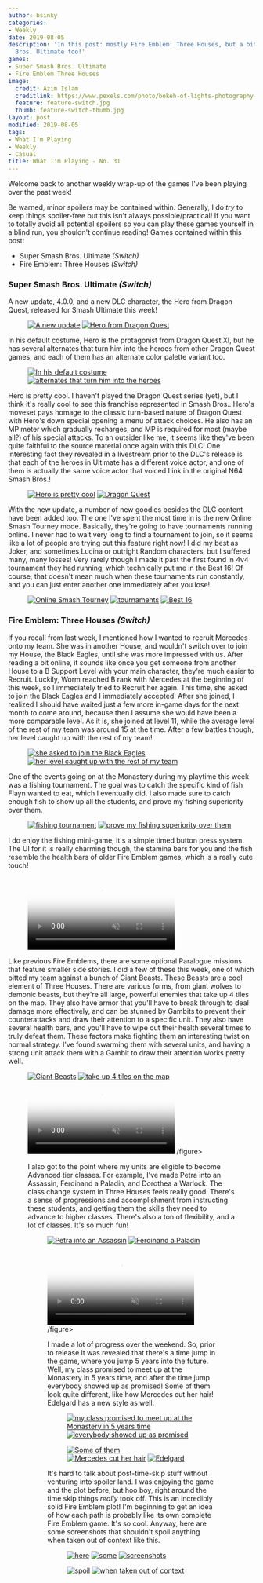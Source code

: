```yaml
---
author: bsinky
categories:
- Weekly
date: 2019-08-05
description: 'In this post: mostly Fire Emblem: Three Houses, but a bit of Super Smash
  Bros. Ultimate too!'
games:
- Super Smash Bros. Ultimate
- Fire Emblem Three Houses
image:
  credit: Azim Islam
  creditlink: https://www.pexels.com/photo/bokeh-of-lights-photography-1210276/
  feature: feature-switch.jpg
  thumb: feature-switch-thumb.jpg
layout: post
modified: 2019-08-05
tags:
- What I'm Playing
- Weekly
- Casual
title: What I'm Playing - No. 31
---
```


Welcome back to another weekly wrap-up of the games I've been playing over the
past week!

Be warned, minor spoilers may be contained within. Generally, I do *try* to keep
things spoiler-free but this isn't always possible/practical! If you want to
totally avoid all potential spoilers so you can play these games yourself in a
blind run, you shouldn't continue reading! Games contained within this post:

 - Super Smash Bros. Ultimate *(Switch)*
 - Fire Emblem: Three Houses *(Switch)*

<!--more-->

### Super Smash Bros. Ultimate *(Switch)*

A new update, 4.0.0, and a new DLC character, the Hero from Dragon Quest,
released for Smash Ultimate this week!

<figure class="half">
    <a href="https://i.imgur.com/R5asVx9.jpg"><img src="https://i.imgur.com/R5asVx9m.jpg" alt="A new update"/></a>
    <a href="https://i.imgur.com/USlXGKH.jpg"><img src="https://i.imgur.com/USlXGKHm.jpg" alt="Hero from Dragon Quest"/></a>
</figure>

In his default costume, Hero is the protagonist from Dragon Quest XI, but he has
several alternates that turn him into the heroes from other Dragon Quest games,
and each of them has an alternate color palette variant too.

<figure class="half">
    <a href="https://i.imgur.com/uQhkFox.jpg"><img src="https://i.imgur.com/uQhkFoxm.jpg" alt="In his default costume"/></a>
    <a href="https://i.imgur.com/fqSfSWc.jpg"><img src="https://i.imgur.com/fqSfSWcm.jpg" alt="alternates that turn him into the heroes"/></a>
</figure>

Hero is pretty cool. I haven't played the Dragon Quest series (yet), but I think
it's really cool to see this franchise represented in Smash Bros.. Hero's
moveset pays homage to the classic turn-based nature of Dragon Quest with Hero's
down special opening a menu of attack choices. He also has an MP meter which
gradually recharges, and MP is required for most (maybe all?) of his special
attacks. To an outsider like me, it seems like they've been quite faithful to
the source material once again with this DLC! One interesting fact they revealed
in a livestream prior to the DLC's release is that each of the heroes in
Ultimate has a different voice actor, and one of them is actually the same voice
actor that voiced Link in the original N64 Smash Bros.!

<figure class="half">
    <a href="https://i.imgur.com/sIwj3w9.jpg"><img src="https://i.imgur.com/sIwj3w9m.jpg" alt="Hero is pretty cool"/></a>
    <a href="https://i.imgur.com/XWKTB7h.jpg"><img src="https://i.imgur.com/XWKTB7hm.jpg" alt="Dragon Quest"/></a>
</figure>

With the new update, a number of new goodies besides the DLC content have been
added too. The one I've spent the most time in is the new Online Smash Tourney
mode. Basically, they're going to have tournaments running online. I never had
to wait very long to find a tournament to join, so it seems like a lot of people
are trying out this feature right now! I did my best as Joker, and sometimes
Lucina or outright Random characters, but I suffered many, many losses! Very
rarely though I made it past the first found in 4v4 tournament they had running,
which technically put me in the Best 16! Of course, that doesn't mean much when
these tournaments run constantly, and you can just enter another one immediately
after you lose!

<figure class="third">
    <a href="https://i.imgur.com/8HmzbMc.jpg"><img src="https://i.imgur.com/8HmzbMcm.jpg" alt="Online Smash Tourney"/></a>
    <a href="https://i.imgur.com/hAKShOW.jpg"><img src="https://i.imgur.com/hAKShOWm.jpg" alt="tournaments"/></a>
    <a href="https://i.imgur.com/qn5U2Ir.jpg"><img src="https://i.imgur.com/qn5U2Irm.jpg" alt="Best 16"/></a>
</figure>

### Fire Emblem: Three Houses *(Switch)*

If you recall from last week, I mentioned how I wanted to recruit Mercedes onto
my team. She was in another House, and wouldn't switch over to join my House,
the Black Eagles, until she was more impressed with us. After reading a bit
online, it sounds like once you get someone from another House to a B Support
Level with your main character, they're much easier to Recruit. Luckily, Worm
reached B rank with Mercedes at the beginning of this week, so I immediately
tried to Recruit her again. This time, she asked to join the Black Eagles and I
immediately accepted! After she joined, I realized I should have waited just a
few more in-game days for the next month to come around, because then I assume
she would have been a more comparable level. As it is, she joined at level 11,
while the average level of the rest of my team was around 15 at the time. After
a few battles though, her level caught up with the rest of my team!

<figure class="half">
    <a href="https://i.imgur.com/QtxHgSh.jpg"><img src="https://i.imgur.com/QtxHgShm.jpg" alt="she asked to join the Black Eagles"/></a>
    <a href="https://i.imgur.com/8OLKwwy.jpg"><img src="https://i.imgur.com/8OLKwwym.jpg" alt="her level caught up with the rest of my team"/></a>
</figure>

One of the events going on at the Monastery during my playtime this week was a
fishing tournament. The goal was to catch the specific kind of fish Flayn wanted
to eat, which I eventually did. I also made sure to catch enough fish to show up
all the students, and prove my fishing superiority over them.

<figure class="half">
    <a href="https://i.imgur.com/iNHVfdc.jpg"><img src="https://i.imgur.com/iNHVfdcm.jpg" alt="fishing tournament"/></a>
    <a href="https://i.imgur.com/WU2LK6n.jpg"><img src="https://i.imgur.com/WU2LK6nm.jpg" alt="prove my fishing superiority over them"/></a>
</figure>

I do enjoy the fishing mini-game, it's a simple timed button press system. The
UI for it is really charming though, the stamina bars for you and the fish
resemble the health bars of older Fire Emblem games, which is a really cute
touch!

<figure class="half center">
    <video class="video-embed" controls loop="true" autoplay="true" muted="true" poster="https://i.imgur.com/IVlHvv6.jpg">
        <source src="https://i.imgur.com/IVlHvv6.mp4">
    </video>
</figure>

Like previous Fire Emblems, there are some optional Paralogue missions that
feature smaller side stories. I did a few of these this week, one of which
pitted my team against a bunch of Giant Beasts. These Beasts are a cool element
of Three Houses. There are various forms, from giant wolves to demonic beasts,
but they're all large, powerful enemies that take up 4 tiles on the map. They
also have armor that you'll have to break through to deal damage more
effectively, and can be stunned by Gambits to prevent their counterattacks and
draw their attention to a specific unit. They also have several health bars, and
you'll have to wipe out their health several times to truly defeat them. These
factors make fighting them an interesting twist on normal strategy. I've found
swarming them with several units, and having a strong unit attack them with a
Gambit to draw their attention works pretty well.

<figure class="third">
    <a href="https://i.imgur.com/Hw8W93A.jpg"><img src="https://i.imgur.com/Hw8W93Am.jpg" alt="Giant Beasts"/></a>
    <a href="https://i.imgur.com/aLPZEd1.jpg"><img src="https://i.imgur.com/aLPZEd1m.jpg" alt="take up 4 tiles on the map"/></a>
    <video class="video-embed" controls loop="true" autoplay="true" muted="true" poster="https://i.imgur.com/S2rlcvJ.jpg">
        <source src="https://i.imgur.com/S2rlcvJ.mp4">
    </video>
/figure>

I also got to the point where my units are eligible to become Advanced tier
classes. For example, I've made Petra into an Assassin, Ferdinand a Paladin, and
Dorothea a Warlock. The class change system in Three Houses feels really good.
There's a sense of progressions and accomplishment from instructing these
students, and getting them the skills they need to advance to higher classes.
There's also a ton of flexibility, and a lot of classes. It's so much fun!

<figure class="half">
    <a href="https://i.imgur.com/h5Ramld.jpg"><img src="https://i.imgur.com/h5Ramldm.jpg" alt="Petra into an Assassin"/></a>
    <a href="https://i.imgur.com/vg9mmsN.jpg"><img src="https://i.imgur.com/vg9mmsNm.jpg" alt="Ferdinand a Paladin"/></a>
</figure>

<figure>
    <video class="video-embed" controls loop="true" autoplay="true" muted="true" poster="https://i.imgur.com/meA3fbs.jpg">
        <source src="https://i.imgur.com/meA3fbs.mp4">
    </video>
/figure>

I made a lot of progress over the weekend. So, prior to release it was revealed
that there's a time jump in the game, where you jump 5 years into the future.
Well, my class promised to meet up at the Monastery in 5 years time, and after
the time jump everybody showed up as promised! Some of them look quite
different, like how Mercedes cut her hair! Edelgard has a new style as well.

<figure class="half">
    <a href="https://i.imgur.com/fkfBXgn.jpg"><img src="https://i.imgur.com/fkfBXgnm.jpg" alt="my class promised to meet up at the Monastery in 5 years time"/></a>
    <a href="https://i.imgur.com/yZ5Iy9f.jpg"><img src="https://i.imgur.com/yZ5Iy9fm.jpg" alt="everybody showed up as promised"/></a>
</figure>
<figure class="third">
    <a href="https://i.imgur.com/YqHIW6H.jpg"><img src="https://i.imgur.com/YqHIW6Hm.jpg" alt="Some of them"/></a>
    <a href="https://i.imgur.com/2cmmZpL.jpg"><img src="https://i.imgur.com/2cmmZpLm.jpg" alt="Mercedes cut her hair"/></a>
    <a href="https://i.imgur.com/ESMP9PV.jpg"><img src="https://i.imgur.com/ESMP9PVm.jpg" alt="Edelgard"/></a>
</figure>

It's hard to talk about post-time-skip stuff without venturing into spoiler
land. I was enjoying the game and the plot before, but hoo boy, right around the
time skip things *really* took off. This is an incredibly solid Fire Emblem
plot! I'm beginning to get an idea of how each path is probably like its own
complete Fire Emblem game. It's so cool. Anyway, here are some screenshots that
shouldn't spoil anything when taken out of context like this.

<figure class="third">
    <a href="https://i.imgur.com/HlWuyGu.jpg"><img src="https://i.imgur.com/HlWuyGum.jpg" alt="here"/></a>
    <a href="https://i.imgur.com/AX1fW91.jpg"><img src="https://i.imgur.com/AX1fW91m.jpg" alt="some"/></a>
    <a href="https://i.imgur.com/jNi1wLR.jpg"><img src="https://i.imgur.com/jNi1wLRm.jpg" alt="screenshots"/></a>
</figure>
<figure class="half">
    <a href="https://i.imgur.com/iVk3iGT.jpg"><img src="https://i.imgur.com/iVk3iGTm.jpg" alt="spoil"/></a>
    <a href="https://i.imgur.com/0z5Jfu6.jpg"><img src="https://i.imgur.com/0z5Jfu6m.jpg" alt="when taken out of context"/></a>
</figure>